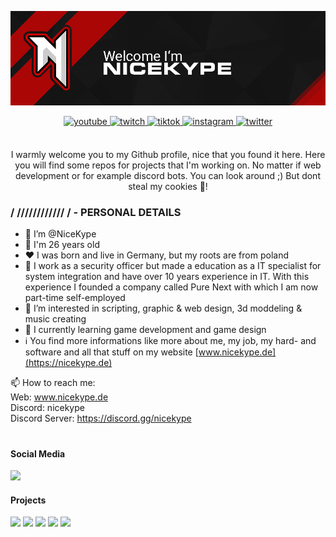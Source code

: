 ![header](https://github.com/NiceKype/NiceKype/blob/main/github-header.png?raw=true "header")

<div align="center">
<a href="https://nicekype.de/youtube" target="_blank">
<img src=https://img.shields.io/badge/youtube-DC472E.svg?&style=for-the-badge&logo=youtube&logoColor=white&labelColor=#fff alt=youtube style="margin-bottom: 5px;" />
</a>  
<a href="https://nicekype.de/twitch" target="_blank">
<img src=https://img.shields.io/badge/twitch-9146FF.svg?&style=for-the-badge&logo=twitch&logoColor=white&labelColor=#fff alt=twitch style="margin-bottom: 5px;" />
</a>  
<a href="https://nicekype.de/tiktok" target="_blank">
<img src=https://img.shields.io/badge/tiktok-000000.svg?&style=for-the-badge&logo=tiktok&logoColor=white&labelColor=#fff alt=tiktok style="margin-bottom: 5px;" />
</a> 
<a href="https://nicekype.de/instagram" target="_blank">
<img src=https://img.shields.io/badge/instagram-FBCD3F.svg?&style=for-the-badge&logo=instagram&logoColor=white&labelColor=#fff alt=instagram style="margin-bottom: 5px;" />
</a>   
<a href="https://nicekype.de/twitter" target="_blank">
<img src=https://img.shields.io/badge/twitter-50ABF1.svg?&style=for-the-badge&logo=x&logoColor=white&labelColor=#fff alt=twitter style="margin-bottom: 5px;" />
</a>  
</div> <br />

<p align="center">I warmly welcome you to my Github profile, nice that you found it here. Here you will find some repos for projects that I'm working on. No matter if web development or for example discord bots. You can look around ;) But dont steal my cookies 🍪!</p>

### / //////////// / - PERSONAL DETAILS

- 👋 I’m @NiceKype
- 💯 I'm 26 years old
- ❤️ I was born and live in Germany, but my roots are from poland
- 🏢 I work as a security officer but made a education as a IT specialist for system integration and have over 10 years experience in IT. With this experience I founded a company called Pure Next with which I am now part-time self-employed
- 👀 I’m interested in scripting, graphic & web design, 3d moddeling & music creating
- 🌱 I currently learning game development and game design
- ℹ️ You find more informations like more about me, my job, my hard- and software and all that stuff on my website [www.nicekype.de](https://nicekype.de)

📫 How to reach me:<br>
Web: www.nicekype.de<br>
Discord: nicekype<br>
Discord Server: https://discord.gg/nicekype<br>

#

#### Social Media
[![](https://img.shields.io/badge/My%20social%20media%20links-www.nicekype.de/links-%23ab0606?style=for-the-badge)](https://nicekype.de/links)

#### Projects
[![](https://img.shields.io/website?down_color=darkred&down_message=Offline&label=Purenext.de&style=for-the-badge&up_color=green&up_message=Online&url=https%3A%2F%2Fpurenext.de)](https://purenext.de)
[![](https://img.shields.io/website?down_color=darkred&down_message=Offline&label=Nicekype.de&style=for-the-badge&up_color=green&up_message=Online&url=https%3A%2F%2Fnicekype.de)](https://nicekype.de)
[![](https://img.shields.io/website?down_color=darkred&down_message=Offline&label=Nicekype.dev&style=for-the-badge&up_color=green&up_message=Online&url=https%3A%2F%2Fnicekype.dev)](https://nicekype.dev)
[![](https://img.shields.io/website?down_color=darkred&down_message=Offline&label=NK-Studios.eu&style=for-the-badge&up_color=green&up_message=Online&url=https%3A%2F%2Fnk-studios.eu)](https://nk-studios.eu)
[![](https://img.shields.io/website?down_color=darkred&down_message=Offline&label=Amucom-Studios.de&style=for-the-badge&up_color=green&up_message=Online&url=https%3A%2F%2Famucom-studios.de)](https://amucom-studios.de)

<!---
NiceKype/NiceKype is a ✨ special ✨ repository because its `README.md` (this file) appears on your GitHub profile.
You can click the Preview link to take a look at your changes.
--->
